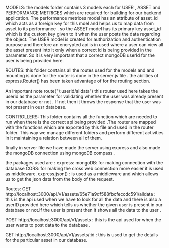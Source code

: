 MODELS:
the models folder contains 3 models each for USER , ASSET and PERFORMANCE METRICES which are required for building for our backend application.
The performance metrices model has an attribute of asset_id which acts as a foreign key for this mdel and helps us to map data from asset to its performance . so the ASSET model has its primary key asset_id which is the custom key given to it when the user posts the data regarding the object.
The USER model is created for authorization and authentication purpose and therefore an encrypted api is in used where a user can view all the asset present into it only when a correct id is being provided in the parameter. So it is very important that a correct mongoDB userId for the user is being provided here.

ROUTES:
this folder contains all the routes used for the models and and mounting is done for the router is done in the server.js file . the abilities of express.Router() has been taken advantage of for the routing section.

An important note route("/:userid/alldata") this router used here takes the userid as the parameter for validating whether the user was already present in our database or not . If not then it throws the response that the user was not present in ousr database.

CONTROLLERS:
This folder contains all the function which are needed to run when there is the correct api being provided .The router are mapped with the functions which are exported by this file and used in the router folder. This way we manage different folders and perform different activities in it maintaining a relation between all of them.

finally in server file we have made the server using express and also made the mongoDB connection using mongoDB compass .

the packages used are :
express:
mongoDB: for making connection with the database
CORS: for making the cross web connection more easier it is used as middleware.
express.json() : is used as a middleware and which allows us to get the json data from the body of the request.

Routes:
GET http://localhost:3000/api/v1/assets/65e71a9df588fbcfeccdc591/alldata : this is the api used when we have to look for all the data and there is also a userID provided here which tells us whether the given user is present in our database or not.If the user is present then it shows all the data to the user .

POST http://localhost:3000/api/v1/assets : this is the api used for when the user wants to post data to the database .

GET http://localhost:3000/api/v1/assets/:id : this is used to get the details for the particular asset in our database.
